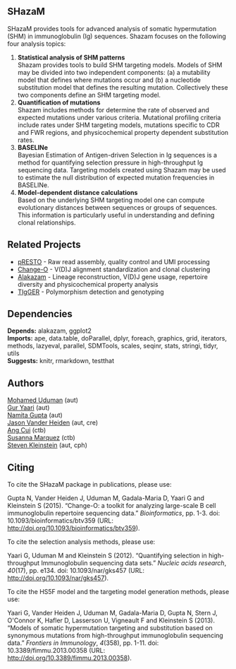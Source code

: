 SHazaM
-------------------------------------------------------------------------------

SHazaM provides tools for advanced analysis of somatic hypermutation (SHM) in 
immunoglobulin (Ig) sequences. Shazam focuses on the following four 
analysis topics:

1. **Statistical analysis of SHM patterns**  
   Shazam provides tools to build SHM targeting models. Models of SHM may be 
   divided into two independent components: (a) a mutability model that defines 
   where mutations occur and (b) a nucleotide substitution model that defines 
   the resulting mutation. Collectively these two components define an SHM 
   targeting model.
2. **Quantification of mutations**  
   Shazam includes methods for determine the rate of observed and expected 
   mutations under various criteria. Mutational profiling criteria include 
   rates under SHM targeting models, mutations specific to CDR and FWR 
   regions, and physicochemical property dependent substitution rates.
3. **BASELINe**  
   Bayesian Estimation of Antigen-driven Selection in Ig sequences is a 
   method for quantifying selection pressure in high-throughput Ig 
   sequencing data. Targeting models created using Shazam may be used 
   to estimate the null distribution of expected mutation frequencies in 
   BASELINe.
4. **Model-dependent distance calculations**  
   Based on the underlying SHM targeting model one can compute evolutionary 
   distances between sequences or groups of sequences. This information is 
   particularly useful in understanding and defining clonal relationships.

Related Projects
-------------------------------------------------------------------------------

* [pRESTO](http://presto.readthedocs.io) - 
  Raw read assembly, quality control and UMI processing 
* [Change-O](http://changeo.readthedocs.io) - 
  V(D)J alignment standardization and clonal clustering
* [Alakazam](http://alakazam.readthedocs.io) - 
  Lineage reconstruction, V(D)J gene usage, repertoire diversity and 
  physicochemical property analysis
* [TIgGER](http://tigger.readthedocs.io) - 
  Polymorphism detection and genotyping

Dependencies
---------------

**Depends:** alakazam, ggplot2  
**Imports:** ape, data.table, doParallel, dplyr, foreach, graphics, grid, iterators, methods, lazyeval, parallel, SDMTools, scales, seqinr, stats, stringi, tidyr, utils  
**Suggests:** knitr, rmarkdown, testthat

Authors
---------------

[Mohamed Uduman](mailto:mohamed.uduman@yale.edu) (aut)  
[Gur Yaari](mailto:gur.yaari@biu.ac.il) (aut)  
[Namita Gupta](mailto:namita.gupta@yale.edu) (aut)  
[Jason Vander Heiden](mailto:jason.vanderheiden@yale.edu) (aut, cre)  
[Ang Cui](mailto:angcui@mit.edu) (ctb)  
[Susanna Marquez](mailto:susanna.marquez@yale.edu) (ctb)  
[Steven Kleinstein](mailto:steven.kleinstein@yale.edu) (aut, cph)

Citing
---------------


To cite the SHazaM package in publications, please use:

Gupta N, Vander Heiden J, Uduman M, Gadala-Maria D, Yaari G and Kleinstein S (2015). “Change-O: a toolkit for
analyzing large-scale B cell immunoglobulin repertoire sequencing data.” _Bioinformatics_, pp. 1-3. doi:
10.1093/bioinformatics/btv359 (URL: http://doi.org/10.1093/bioinformatics/btv359).

To cite the selection analysis methods, please use:

Yaari G, Uduman M and Kleinstein S (2012). “Quantifying selection in high-throughput Immunoglobulin sequencing
data sets.” _Nucleic acids research_, *40*(17), pp. e134. doi: 10.1093/nar/gks457 (URL:
http://doi.org/10.1093/nar/gks457).

To cite the HS5F model and the targeting model generation methods, please use:

Yaari G, Vander Heiden J, Uduman M, Gadala-Maria D, Gupta N, Stern J, O'Connor K, Hafler D, Lasserson U,
Vigneault F and Kleinstein S (2013). “Models of somatic hypermutation targeting and substitution based on
synonymous mutations from high-throughput immunoglobulin sequencing data.” _Frontiers in Immunology_, *4*(358),
pp. 1-11. doi: 10.3389/fimmu.2013.00358 (URL: http://doi.org/10.3389/fimmu.2013.00358).

